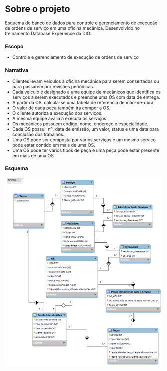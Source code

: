 # Sobre o projeto
Esquema de banco de dados para controle e gerenciamento de execução de ordens de serviço em uma oficina mecânica. Desenvolvido no treinamento Database Experience da DIO.

### Escopo

- Controle e gerenciamento de execução de ordens de serviço

### Narrativa
- Clientes levam veiculos à oficina mecânica para serem consertados ou para passarem por revisões periódicas.
- Cada veículo é designado a uma equipe de mecânicos que identifica os serviços a serem executados e preenche uma OS com data de entrega.
- A partir da OS, calcula-se uma tabela de referencia de mão-de-obra.
- O valor de cada peça também irá compor a OS.
- O cliente autoriza a execução dos serviços.
- A mesma equipe avalia a executa os serviços.
- Os mecânicos possuem código, nome, endereço e especialidade.
- Cada OS possui: nº, data de emissão, um valor, status e uma data para conclusão dos trabalhos.
- Uma OS pode ser composta por vários serviços e um mesmo serviço pode estar contido em mais de uma OS.
- Uma OS pode ter vários tipos de peça e uma peça pode estar presente em mais de uma OS.

### Esquema
<img src="../assets/Banco_Oficina.png" >

